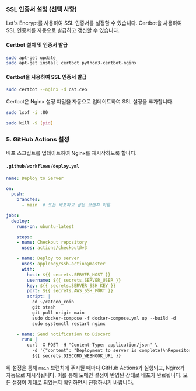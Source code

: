 ### SSL 인증서 설정 (선택 사항)

Let's Encrypt를 사용하여 SSL 인증서를 설정할 수 있습니다. Certbot을 사용하여 SSL 인증서를 자동으로 발급하고 갱신할 수 있습니다.

#### Certbot 설치 및 인증서 발급

```sh
sudo apt-get update
sudo apt-get install certbot python3-certbot-nginx
```

#### Certbot을 사용하여 SSL 인증서 발급

```sh
sudo certbot --nginx -d cat.ceo
```

Certbot은 Nginx 설정 파일을 자동으로 업데이트하여 SSL 설정을 추가합니다.



```sh
sudo lsof -i :80
```

```sh
sudo kill -9 [pid]
```

### 5. GitHub Actions 설정

배포 스크립트를 업데이트하여 Nginx를 재시작하도록 합니다.

#### `.github/workflows/deploy.yml`

```yaml
name: Deploy to Server

on:
  push:
    branches:
      - main  # 또는 배포하고 싶은 브랜치 이름

jobs:
  deploy:
    runs-on: ubuntu-latest

    steps:
    - name: Checkout repository
      uses: actions/checkout@v3

    - name: Deploy to server
      uses: appleboy/ssh-action@master
      with:
        host: ${{ secrets.SERVER_HOST }}
        username: ${{ secrets.SERVER_USER }}
        key: ${{ secrets.SERVER_SSH_KEY }}
        port: ${{ secrets.AWS_SSH_PORT }}
        script: |
          cd ~/catceo_coin
          git stash
          git pull origin main
          sudo docker-compose -f docker-compose.yml up --build -d
          sudo systemctl restart nginx

    - name: Send notification to Discord
      run: |
        curl -X POST -H "Content-Type: application/json" \
          -d '{"content": "Deployment to server is complete!\nRepository: '${{ github.repository }}'\nCommit: '${{ github.sha }}'\nBranch: '${{ github.ref }}'"}' \
          ${{ secrets.DISCORD_WEBHOOK_URL }}
```

위 설정을 통해 `main` 브랜치에 푸시될 때마다 GitHub Actions가 실행되고, Nginx가 자동으로 재시작됩니다. 이를 통해 도메인 설정이 반영된 상태로 배포가 완료됩니다. 모든 설정이 제대로 되었는지 확인하면서 진행하시기 바랍니다.